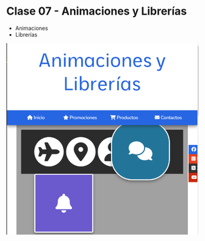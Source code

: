 # Clase 07 - Animaciones y Librerías

- Animaciones
- Librerías

![Captura de pantalla](images/Clase_07.png)